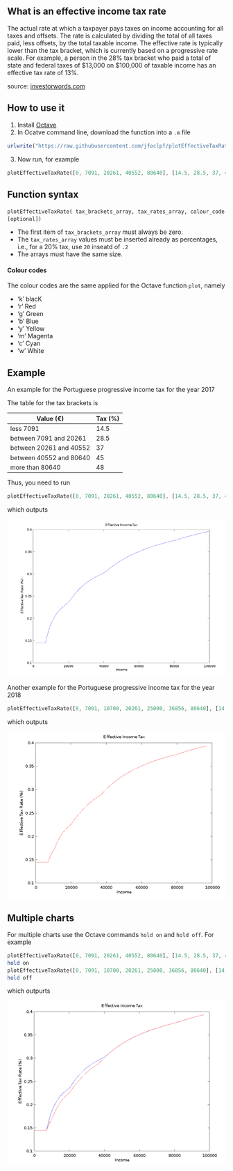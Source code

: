 ## What is an effective income tax rate

The actual rate at which a taxpayer pays taxes on income accounting for all taxes and offsets. The rate is calculated by dividing the total of all taxes paid, less offsets, by the total taxable income. The effective rate is typically lower than the tax bracket, which is currently based on a progressive rate scale. For example, a person in the 28% tax bracket who paid a total of state and federal taxes of $13,000 on $100,000 of taxable income has an effective tax rate of 13%.

source: <a href="http://www.investorwords.com/17190/effective_income_tax_rate.html">investorwords.com</a>

## How to use it

1. Install [Octave](https://www.gnu.org/software/octave/download)
2. In Ocatve command line, download the function into a `.m` file
```octave
urlwrite("https://raw.githubusercontent.com/jfoclpf/plotEffectiveTaxRate/master/plotEffectiveTaxRate.m", "plotEffectiveTaxRate.m" )
```
3. Now run, for example
```octave
plotEffectiveTaxRate([0, 7091, 20261, 40552, 80640], [14.5, 28.5, 37, 45, 48])
```


## Function syntax

`plotEffectiveTaxRate( tax_brackets_array, tax_rates_array, colour_code [optional])`

 * The first item of `tax_brackets_array` must always be zero. 
 * The `tax_rates_array` values must be inserted already as percentages, i.e., for a 20% tax, use `20` inseatd of `.2`  
 * The arrays must have the same size.

#### Colour codes

The colour codes are the same applied for the Octave function `plot`, namely

* ‘k’	blacK
* ‘r’	Red
* ‘g’	Green
* ‘b’	Blue
* ‘y’	Yellow
* ‘m’	Magenta
* ‘c’	Cyan
* ‘w’	White

## Example

An example for the Portuguese progressive income tax for the year 2017

The table for the tax brackets is

| Value (€)               | Tax (%)  |
| ----------------------- | -------- |
|   less 7091             | 14.5     |
| between 7091 and 20261  | 28.5     |
| between 20261 and 40552 | 37       |
| between 40552 and 80640 | 45       |
|   more than 80640       | 48       |

Thus, you need to run

```octave
plotEffectiveTaxRate([0, 7091, 20261, 40552, 80640], [14.5, 28.5, 37, 45, 48])
```

which outputs

<img src="https://github.com/jfoclpf/plotEffectiveTaxRate/blob/master/images/graph.png?raw=true"></img>

Another example for the Portuguese progressive income tax for the year 2018

```octave
plotEffectiveTaxRate([0, 7091, 10700, 20261, 25000, 36856, 80640], [14.5, 23, 28.5, 35, 37, 45, 48], "r")
```

which outputs

<img src="https://github.com/jfoclpf/plotEffectiveTaxRate/blob/master/images/graph2.png?raw=true"></img>

## Multiple charts

For multiple charts use the Octave commands `hold on` and `hold off`. For example

 ```octave
 plotEffectiveTaxRate([0, 7091, 20261, 40552, 80640], [14.5, 28.5, 37, 45, 48], "b")
 hold on
 plotEffectiveTaxRate([0, 7091, 10700, 20261, 25000, 36856, 80640], [14.5, 23, 28.5, 35, 37, 45, 48], "r")
 hold off
 ```
 
 which outpurts
 
 <img src="https://github.com/jfoclpf/plotEffectiveTaxRate/blob/master/images/graph3.png?raw=true"></img>
 

